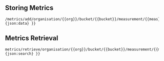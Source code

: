 ## Storing Metrics
~~~
/metrics/add/organisation/{{org}}/bucket/{{bucket}}/measurement/{{meas}}/{{ {json:data} }}
~~~

## Metrics Retrieval 
~~~
metrics/retrieve/organisation/{{org}}/bucket/{{bucket}}/measurement/{{meas}}/{{ {json:search} }}
~~~

